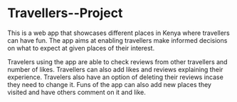 # Travellers--Project
This is a web app that showcases different places in Kenya where travellers can have fun. The app aims at enabling travellers make informed decisions on what to expect at 
given places of their interest. 

Travelers using the app are able to check reviews from other travellers and number of likes. Travellers can also add likes and reviews explaining their experience. 
Travelers also have an option of deleting their reviews incase they need to change it. Funs of the app can also add new places they visited and have others comment on it and like. 